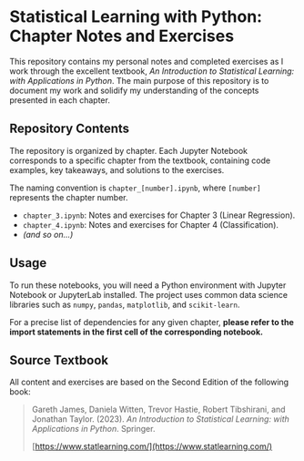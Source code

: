 # Statistical Learning with Python: Chapter Notes and Exercises

This repository contains my personal notes and completed exercises as I work through the excellent textbook, *An Introduction to Statistical Learning: with Applications in Python*. The main purpose of this repository is to document my work and solidify my understanding of the concepts presented in each chapter.

## Repository Contents

The repository is organized by chapter. Each Jupyter Notebook corresponds to a specific chapter from the textbook, containing code examples, key takeaways, and solutions to the exercises.

The naming convention is `chapter_[number].ipynb`, where `[number]` represents the chapter number.

- `chapter_3.ipynb`: Notes and exercises for Chapter 3 (Linear Regression).
- `chapter_4.ipynb`: Notes and exercises for Chapter 4 (Classification).
- *(and so on...)*

## Usage

To run these notebooks, you will need a Python environment with Jupyter Notebook or JupyterLab installed. The project uses common data science libraries such as `numpy`, `pandas`, `matplotlib`, and `scikit-learn`.

For a precise list of dependencies for any given chapter, **please refer to the import statements in the first cell of the corresponding notebook.**

## Source Textbook

All content and exercises are based on the Second Edition of the following book:

> Gareth James, Daniela Witten, Trevor Hastie, Robert Tibshirani, and Jonathan Taylor. (2023). *An Introduction to Statistical Learning: with Applications in Python*. Springer.
>
> [https://www.statlearning.com/](https://www.statlearning.com/)